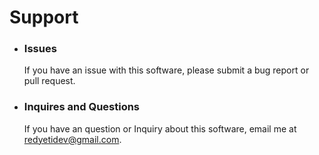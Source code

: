 # Support

* ### Issues
  If you have an issue with this software, please submit a bug report or pull request.

* ### Inquires and Questions
  If you have an question or Inquiry about this software, email me at [redyetidev@gmail.com](mailto:redyetidev@gmail).
